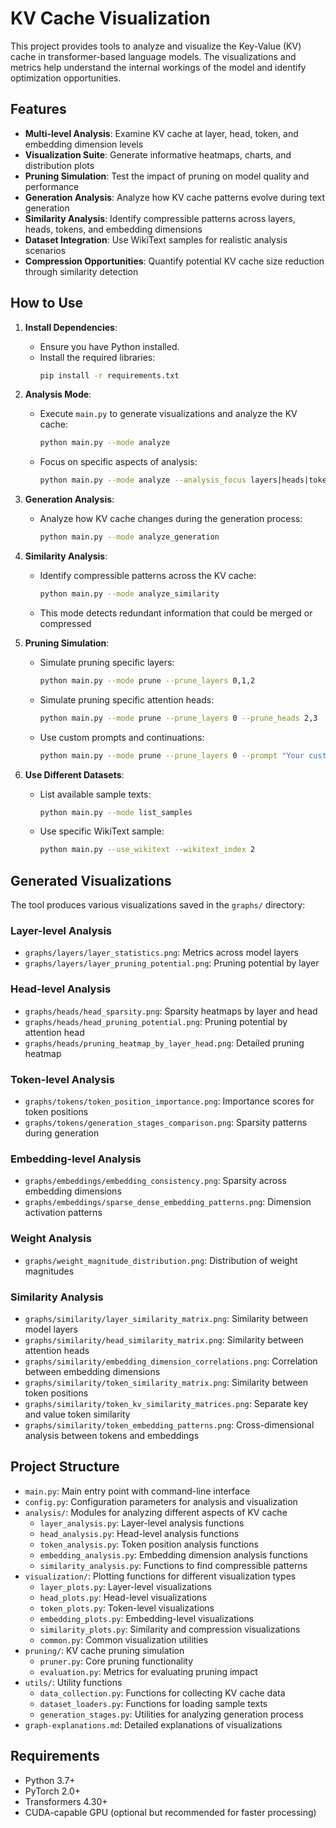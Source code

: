 # KV Cache Visualization

This project provides tools to analyze and visualize the Key-Value (KV) cache in transformer-based language models. The visualizations and metrics help understand the internal workings of the model and identify optimization opportunities.

## Features

- **Multi-level Analysis**: Examine KV cache at layer, head, token, and embedding dimension levels
- **Visualization Suite**: Generate informative heatmaps, charts, and distribution plots
- **Pruning Simulation**: Test the impact of pruning on model quality and performance
- **Generation Analysis**: Analyze how KV cache patterns evolve during text generation
- **Similarity Analysis**: Identify compressible patterns across layers, heads, tokens, and embedding dimensions
- **Dataset Integration**: Use WikiText samples for realistic analysis scenarios
- **Compression Opportunities**: Quantify potential KV cache size reduction through similarity detection

## How to Use

1. **Install Dependencies**:

   - Ensure you have Python installed.
   - Install the required libraries:
     ```bash
     pip install -r requirements.txt
     ```

2. **Analysis Mode**:

   - Execute `main.py` to generate visualizations and analyze the KV cache:

     ```bash
     python main.py --mode analyze
     ```

   - Focus on specific aspects of analysis:
     ```bash
     python main.py --mode analyze --analysis_focus layers|heads|tokens|embeddings
     ```

3. **Generation Analysis**:

   - Analyze how KV cache changes during the generation process:
     ```bash
     python main.py --mode analyze_generation
     ```

4. **Similarity Analysis**:

   - Identify compressible patterns across the KV cache:
     ```bash
     python main.py --mode analyze_similarity
     ```
   
   - This mode detects redundant information that could be merged or compressed

5. **Pruning Simulation**:

   - Simulate pruning specific layers:

     ```bash
     python main.py --mode prune --prune_layers 0,1,2
     ```

   - Simulate pruning specific attention heads:

     ```bash
     python main.py --mode prune --prune_layers 0 --prune_heads 2,3
     ```

   - Use custom prompts and continuations:
     ```bash
     python main.py --mode prune --prune_layers 0 --prompt "Your custom prompt text" --continuation "Text to evaluate model quality"
     ```

6. **Use Different Datasets**:

   - List available sample texts:

     ```bash
     python main.py --mode list_samples
     ```

   - Use specific WikiText sample:
     ```bash
     python main.py --use_wikitext --wikitext_index 2
     ```

## Generated Visualizations

The tool produces various visualizations saved in the `graphs/` directory:

### Layer-level Analysis

- `graphs/layers/layer_statistics.png`: Metrics across model layers
- `graphs/layers/layer_pruning_potential.png`: Pruning potential by layer

### Head-level Analysis

- `graphs/heads/head_sparsity.png`: Sparsity heatmaps by layer and head
- `graphs/heads/head_pruning_potential.png`: Pruning potential by attention head
- `graphs/heads/pruning_heatmap_by_layer_head.png`: Detailed pruning heatmap

### Token-level Analysis

- `graphs/tokens/token_position_importance.png`: Importance scores for token positions
- `graphs/tokens/generation_stages_comparison.png`: Sparsity patterns during generation

### Embedding-level Analysis

- `graphs/embeddings/embedding_consistency.png`: Sparsity across embedding dimensions
- `graphs/embeddings/sparse_dense_embedding_patterns.png`: Dimension activation patterns

### Weight Analysis

- `graphs/weight_magnitude_distribution.png`: Distribution of weight magnitudes

### Similarity Analysis

- `graphs/similarity/layer_similarity_matrix.png`: Similarity between model layers
- `graphs/similarity/head_similarity_matrix.png`: Similarity between attention heads
- `graphs/similarity/embedding_dimension_correlations.png`: Correlation between embedding dimensions
- `graphs/similarity/token_similarity_matrix.png`: Similarity between token positions
- `graphs/similarity/token_kv_similarity_matrices.png`: Separate key and value token similarity
- `graphs/similarity/token_embedding_patterns.png`: Cross-dimensional analysis between tokens and embeddings

## Project Structure

- `main.py`: Main entry point with command-line interface
- `config.py`: Configuration parameters for analysis and visualization
- `analysis/`: Modules for analyzing different aspects of KV cache
  - `layer_analysis.py`: Layer-level analysis functions
  - `head_analysis.py`: Head-level analysis functions
  - `token_analysis.py`: Token position analysis functions
  - `embedding_analysis.py`: Embedding dimension analysis functions
  - `similarity_analysis.py`: Functions to find compressible patterns
- `visualization/`: Plotting functions for different visualization types
  - `layer_plots.py`: Layer-level visualizations
  - `head_plots.py`: Head-level visualizations
  - `token_plots.py`: Token-level visualizations
  - `embedding_plots.py`: Embedding-level visualizations
  - `similarity_plots.py`: Similarity and compression visualizations
  - `common.py`: Common visualization utilities
- `pruning/`: KV cache pruning simulation
  - `pruner.py`: Core pruning functionality
  - `evaluation.py`: Metrics for evaluating pruning impact
- `utils/`: Utility functions
  - `data_collection.py`: Functions for collecting KV cache data
  - `dataset_loaders.py`: Functions for loading sample texts
  - `generation_stages.py`: Utilities for analyzing generation process
- `graph-explanations.md`: Detailed explanations of visualizations

## Requirements

- Python 3.7+
- PyTorch 2.0+
- Transformers 4.30+
- CUDA-capable GPU (optional but recommended for faster processing)
